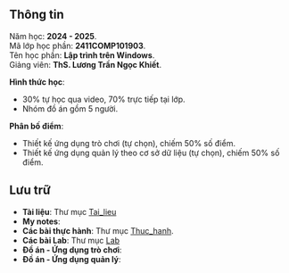 ## Thông tin
Năm học: **2024 - 2025**.  
Mã lớp học phần: **2411COMP101903**.  
Tên học phần: **Lập trình trên Windows**.  
Giảng viên: **ThS. Lương Trần Ngọc Khiết**.  

**Hình thức học**:
  - 30% tự học qua video, 70% trực tiếp tại lớp.
  - Nhóm đồ án gồm 5 người.

**Phân bố điểm**:
  - Thiết kế ứng dụng trò chơi (tự chọn), chiếm 50% số điểm.
  - Thiết kế ứng dụng quản lý theo cơ sở dữ liệu (tự chọn), chiếm 50% số điểm.

## Lưu trữ
- **Tài liệu**: Thư mục [Tai_lieu](/Tai_lieu/)
- **My notes**:  
- **Các bài thực hành**: Thư mục [Thuc_hanh](/Thuc_hanh/).  
- **Các bài Lab**: Thư mục [Lab](/Lab/)  
- **Đồ án - Ứng dụng trò chơi**:  
- **Đồ án - Ứng dụng quản lý**:  
